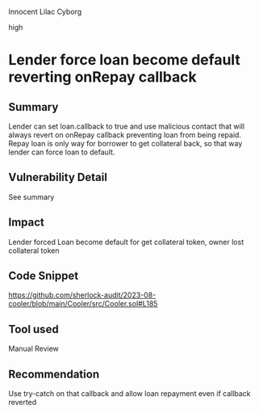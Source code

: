 Innocent Lilac Cyborg

high

# Lender force loan become default reverting onRepay callback
## Summary
Lender can set loan.callback to true and use malicious contact that will always revert on onRepay callback preventing loan from being repaid. Repay loan is only way for borrower to get collateral back, so that way lender can force loan to default.

## Vulnerability Detail
See summary

## Impact
Lender forced Loan become default for get collateral token, owner lost collateral token

## Code Snippet
https://github.com/sherlock-audit/2023-08-cooler/blob/main/Cooler/src/Cooler.sol#L185

## Tool used
Manual Review

## Recommendation
Use try-catch on that callback and allow loan repayment even if callback reverted
